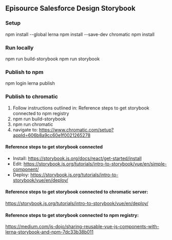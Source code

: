 ## Episource Salesforce Design Storybook
### Setup
npm install --global lerna
npm install --save-dev chromatic
npm install

### Run locally
npm run build-storybook
npm run storybook

### Publish to npm
npm login
lerna publish

### Publish to chromatic
1) Follow instructions outlined in: Reference steps to get storybook connected to npm registry
2) npm run build-storybook
3) npm run chromatic
4) navigate to: https://www.chromatic.com/setup?appId=606b8a9cc60e1f0021265278

#### Reference steps to get storybook connected
* Install: https://storybook.js.org/docs/react/get-started/install
* Edit: https://storybook.js.org/tutorials/intro-to-storybook/vue/en/simple-component/
* Deploy: https://storybook.js.org/tutorials/intro-to-storybook/vue/en/deploy/

#### Reference steps to get storybook connected to chromatic server:
https://storybook.js.org/tutorials/intro-to-storybook/vue/en/deploy/

#### Reference steps to get storybook connected to npm registry:
https://medium.com/js-dojo/sharing-reusable-vue-js-components-with-lerna-storybook-and-npm-7dc33b38b011